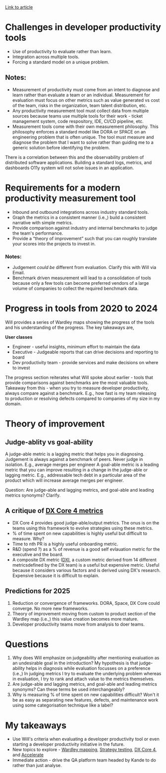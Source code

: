 
[Link to article](https://lethain.com/measuring-developer-experience-benchmarks-theory-of-improvement/)

# Challenges in developer productivity tools

* Use of productivity to evaluate rather than learn. 
* Integration across multiple tools.
* Forcing a standard model on a unique problem.

## Notes: 

* Measurement of productivity must come from an intent to diagnose and learn rather than evaluate a team or an individual. Measurement for evaluation must focus on other metrics such as value generated vs cost of the team, risks in the organization, team talent distribution, etc.
* Any productivity measurement tool must collect data from multiple sources because teams use multiple tools for their work - ticket management system, code respository, IDE, CI/CD pipeline, etc.
* Measurement tools come with their own measurement philosophy. This philosophy enforces a standard model like DORA or SPACE on an engineering problem that is often unique. The tool must measure and diagnose the problem that I want to solve rather than guiding me to a generic solution before identifying the problem.

There is a correlation between this and the observability problem of distributed software applications. Building a standard logs, metrics, and dashboards O11y system will not solve issues in an application. 

# Requirements for a modern productivity measurement tool

* Inbound and outbound integrations across industry standard tools.
* Graph the metrics in a consistent manner (i.e.,) build a consistent narrative with simple metrics.
* Provide comparison against industry and internal benchmarks to judge the team's performance.
* Provide a “theory of improvement” such that you can roughly translate your scores into the projects to invest in.

### Notes:

* Judgement _could be_ different from evaluation. Clarify this with Will via Email.
* Benchmark driven measurement will lead to a consolidation of tools because only a few tools can become preferred vendors of a large volume of companies to collect the required benchmark data.

# Progress in tools from 2020 to 2024

Will provides a series of Wardley maps showing the progress of the tools and his understanding of the progress. The key takeaways are,

**User classes**

* Engineer - useful insights, minimum effort to maintain the data
* Executive - Judgeable reports that can drive decisions and reporting to board
* Dev productivity team - provide services and make decisions on where to invest

The progress section reiterates what Will spoke about earlier - tools that provide comparisons against benchmarks are the most valuable tools. Takeaway from this - when you try to measure developer productivity, always compare against a benchmark. E.g., how fast is my team releasing to production or resolving defects compared to companies of my size in my domain.

# Theory of improvement

## Judge-ablity vs goal-ability

A judge-able metric is a lagging metric that helps you in diagnosing. Judgement is always against a benchmark of peers. Never judge in isolation. E.g., average merges per engineer
A goal-able metric is a leading metric that you can improve resulting in a change in the judge-able or lagging metric. E.g., addressable tech debt in a particular area of the product which will increase average merges per engineer.

Question: Are judge-able and lagging metrics, and goal-able and leading metrics synonyms? Clarify.

## A critique of [DX Core 4 metrics](https://getdx.com/research/measuring-developer-productivity-with-the-dx-core-4/)

* DX Core 4 provides good judge-able/output metrics. The onus is on the teams using this framework to evolve strategies using these metrics.
* % of time spent on new capabilities is highly useful but difficult to measure. Why?
* Time to nth PR is a highly useful onboarding metric.
* R&D (spend ?) as a % of revenue is a good self evlauation metric for the executive and the board.
* A composite DX metric ([DXI](https://getdx.com/research/the-one-number-you-need-to-increase-roi-per-engineer/), a custom metric derived from 14 different metricsdefined by the DX team) is a useful but expensive metric. Useful because it considers various factors and is derived using DX's research. Expensive because it is difficult to explain.

## Predictions for 2025

1. Reduction or convergence of frameworks. DORA, Space, DX Core could converge. No more new frameworks.
2. Theory of improvement moving from custom to product section of the Wardley map (i.e.,) this value creation becomes more mature.
3. Developer productivity teams move from analysis to doer teams.

# Questions

1. Why does Will emphasize on judgeability after mentioning evaluation as an undesirable goal in the introduction? My hypothesis is that judge-ability helps in diagnosis while evaluation focusses on a preference (i.e.,) In judging metrics I try to evaluate the underlying problem whereas in evaluation, I try to rank and attach value to the metrics themselves. 
2. Are judge-able and lagging metrics, and goal-able and leading metrics synonyms? Can these terms be used interchangeably?
3. Why is measuring % of time spent on new capabilities difficult? Won't it be as easy as separating new features, defects, and maintenance work using some categorisation technique like a label?

# My takeaways

* Use Will's criteria when evaluating a developer productivity tool or even starting a developer productivity initiative in the future.
* New topics to explore - [Wardley mapping](https://lethain.com/learning-wardley-mapping/), [Strategy testing](https://lethain.com/testing-strategy-iterative-refinement/), [DX Core 4](https://getdx.com/news/introducing-the-dx-core-4/), and [Accelerate](https://www.amazon.in/Accelerate-Software-Performing-Technology-Organizations/dp/1942788339)
* Immediate action - drive the QA platform team headed by Kande to do rather than just analyse.
